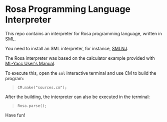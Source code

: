 # Rosa Programming Language Interpreter

This repo contains an interpreter for Rosa programming language, written in SML.

You need to install an SML interpreter, for instance, [SMLNJ](https://www.smlnj.org/).

The Rosa interpreter was based on the calculator example provided with [ML-Yacc User's Manual](https://www.smlnj.org/doc/ML-Yacc/mlyacc007.html).

To execute this, open the `sml` interactive terminal and use CM to build the program:

> `CM.make("sources.cm");`

After the building, the interpreter can also be executed in the terminal:

> `Rosa.parse();`

Have fun!


